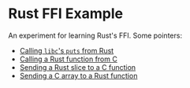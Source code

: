 # Rust FFI Example

An experiment for learning Rust's FFI. Some pointers:

- [Calling `libc`'s `puts` from Rust](call-c-from-rust)
- [Calling a Rust function from C](call-rust-from-c)
- [Sending a Rust slice to a C function](send-array-to-c)
- [Sending a C array to a Rust function](send-array-to-rust)
